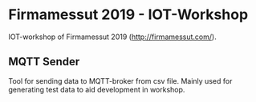 # Firmamessut 2019 - IOT-Workshop

IOT-workshop of Firmamessut 2019 (http://firmamessut.com/).

## MQTT Sender

Tool for sending data to MQTT-broker from csv file. Mainly used for generating test data to aid development in workshop.
